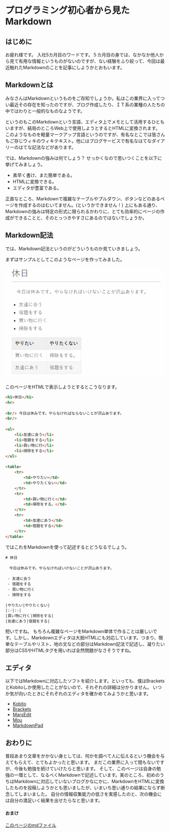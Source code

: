 # プログラミング初心者から見たMarkdown

## はじめに

お疲れ様です。
入社5カ月目のワードです。５カ月目の身では、なかなか他人から見て有用な情報というものがないのですが、ない経験をふり絞って、今回は最近触れたMarkdownのことを記事にしようかとおもいます。

## Markdownとは

みなさんはMarkdownというものをご存知でしょうか。私はこの業界に入ってつい最近その存在を知ったのですが、ブログ作成したり、ＩＴ系の業種の人たちの中ではわりと一般的なものなようです。

というのもこのMarkdownという言語、エディタ上でメモとして活用するひともいますが、結局のところWeb上で使用しようとするとHTMLに変換されます。
このようなものを軽量マークアップ言語というのですが、有名なとこでは皆さんもご存じウィキのウィキテキスト。他にはブログサービスで有名なはてなダイアリーのはてな記法などがあります。

では、Markdownの強みは何でしょう？
 せっかくなので思いつくことを以下に挙げてみましょう。

- 素早く書け、また簡単である。
- HTMLに変換できる。
- エディタが豊富である。

正直なところ、Markdownで複雑なテーブルやプルダウン、ボタンなどのあるページを作成するのはむいてません。(というかできません！)
上にもある通り、Markdownの強みは特定の形式に限られるかわりに、とても効率的にページの作成ができることと、そのとっつきやすさにあるのではないでしょうか。

## Markdown記法

では、Markdown記法というのがどういうものか見ていきましょう。

まずはサンプルとしてこのようなページを作ってみました。

![img](./image/Example.png)

このページをHTMLで表示しようとするとこうなります。

```html
<h1>休日</h1>
<hr>

<br/> 今日は休みです。やらなければならないことが沢山あります。
<br/>

<ul>
    <li>友達に会う</li>
    <li>宿題をする</li>
    <li>買い物に行</li>
    <li>掃除をする</li>
</ul>

<table>
    <tr>
        <td>やりたい</td>
        <td>やりたくない</td>
    </tr>
    <tr>
        <td>買い物に行く</td>
        <td>掃除をする。</td>
    </tr>
    <tr>
        <td>友達にあう</td>
        <td>宿題をする</td>
    </tr>
</table>
```

ではこれをMarkdownを使って記述するとどうなるでしょう。

```
# 休日

　今日は休みです。やらなければいけないことが沢山あります。
 
 - 友達に会う
 - 宿題をする
 - 買い物に行く
 - 掃除をする

|やりたい|やりたくない|
|:-|:-|
|買い物に行く|掃除をする|
|友達にあう|宿題をする|
```

短いですね。
もちろん複雑なページをMarkdown単体で作ることは厳しいです。しかし、Markdownエディタは大抵HTMLにも対応しています。つまり、簡単なテーブルやリスト、地の文などの部分はMarkdown記法で記述し、凝りたい部分はCSSやHTMLタグを用いれば全然問題がなさそうですね。

## エディタ

以下ではMarkdownに対応したソフトを紹介します。といっても、僕はBracketsとKobitoしか使用したことがないので、それぞれの詳細は分かりません。
いつか気が向いたときにそれぞれのエディタを確かめてみようかと思います。

- [Kobito](http://kobito.qiita.com/win)
- [Brackets](http://brackets.io/)
- [MarsEdit](https://red-sweater.com/marsedit/)
- [Mou](http://25.io/mou/)
- [MarkdownPad](http://markdownpad.com/)

## おわりに

普段あまり文章をかかない身としては、何かを調べて人に伝えるという機会を与えてもらえて、とてもよかったと思います。
まだこの業界に入って間もないですが、今後も勉強を続けていけたらと思います。
そして、このページは自身の勉強の一環として、なるべくMarkdownで記述しています。実のところ、初めのうちはMarkdownに対応していないブログかなにかに、MarkdownをHTMLに変換したものを投稿しようかとも思いましたが、いまいち思い通りの結果にならず断念してしまいました。
自分の情報収集能力の低さを実感したのと、次の機会には自分の満足いく結果を出せたらなと思います。

#### おまけ

[このページのmdファイル](./lib/BeginnerMD.zip)

